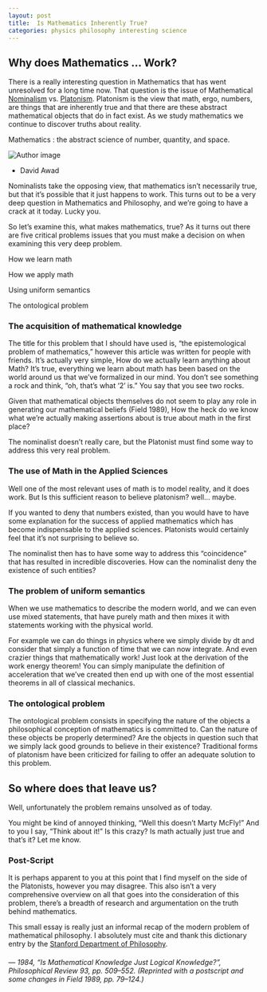 ```yaml
---
layout: post
title:  Is Mathematics Inherently True?
categories: physics philosophy interesting science
---
```



<h2> Why does Mathematics ... Work?</h2>

<div id="commentable-area">
  <p data-section-id="1" class="commentable-section">
  There is a really interesting question in Mathematics that has went unresolved for a long time now. That question is the issue of Mathematical <a href="https://en.wikipedia.org/wiki/Nominalism">Nominalism</a> vs. <a href="https://en.wikipedia.org/wiki/Platonism">Platonism</a>. Platonism is the view that math, ergo, numbers, are things that are inherently true and that there are these abstract mathematical objects that do in fact exist. As we study mathematics we continue to discover truths about reality.
  </p>


<div data-section-id="2" class="commentable-section">
  <div class="cd-testimonials-wrapper">
      <p>
        Mathematics : the abstract science of number, quantity, and space.
      </p>
      <div class="cd-author">
        <img src="{{ site.url }}/public/img/david_icon.jpg" alt="Author image">
        <ul class="cd-author-info">
          <li>David Awad</li>
        </ul>
      </div>
  </div>
</div>

Nominalists take the opposing view, that mathematics isn’t necessarily true, but that it’s possible that it just happens to work. This turns out to be a very deep question in Mathematics and Philosophy, and we’re going to have a crack at it today. Lucky you.

So let’s examine this, what makes mathematics, true? As it turns out there are five critical problems issues that you must make a decision on when examining this very deep problem.

How we learn math

How we apply math

Using uniform semantics

The ontological problem


<div data-section-id="3" class="commentable-section">

<h3> The acquisition of mathematical knowledge </h3>

</div>


<div data-section-id="4" class="commentable-section">

The title for this problem that I should have used is, “the epistemological problem of mathematics,” however this article was written for people with friends. It’s actually very simple, How do we actually learn anything about Math? It’s true, everything we learn about math has been based on the world around us that we’ve formalized in our mind. You don’t see something a rock and think, “oh, that’s what ‘2’ is.” You say that you see two rocks.

Given that mathematical objects themselves do not seem to play any role in generating our mathematical beliefs (Field 1989), How the heck do we know what we’re actually making assertions about is true about math in the first place?
</div>

The nominalist doesn’t really care, but the Platonist must find some way to address this very real problem.
</div>

### The use of Math in the Applied Sciences

Well one of the most relevant uses of math is to model reality, and it does work. But Is this sufficient reason to believe platonism? well… maybe.

If you wanted to deny that numbers existed, than you would have to have some explanation for the success of applied mathematics which has become indispensable to the applied sciences. Platonists would certainly feel that it’s not surprising to believe so.

The nominalist then has to have some way to address this “coincidence” that has resulted in incredible discoveries. How can the nominalist deny the existence of such entities?

### The problem of uniform semantics

When we use mathematics to describe the modern world, and we can even use mixed statements, that have purely math and then mixes it with statements working with the physical world.

For example we can do things in physics where we simply divide by dt and consider that simply a function of time that we can now integrate. And even crazier things that mathematically work! Just look at the derivation of the work energy theorem! You can simply manipulate the definition of acceleration that we’ve created then end up with one of the most essential theorems in all of classical mechanics.

### The ontological problem

The ontological problem consists in specifying the nature of the objects a philosophical conception of mathematics is committed to. Can the nature of these objects be properly determined? Are the objects in question such that we simply lack good grounds to believe in their existence? Traditional forms of platonism have been criticized for failing to offer an adequate solution to this problem.

## So where does that leave us?

Well, unfortunately the problem remains unsolved as of today.

You might be kind of annoyed thinking, “Well this doesn’t Marty McFly!” And to you I say, “Think about it!” Is this crazy? Is math actually just true and that’s it? Let me know.

### Post-Script

It is perhaps apparent to you at this point that I find myself on the side of the Platonists, however you may disagree. This also isn’t a very comprehensive overview on all that goes into the consideration of this problem, there’s a breadth of research and argumentation on the truth behind mathematics.

This small essay is really just an informal recap of the modern problem of mathematical philosophy. I absolutely must cite and thank this dictionary entry by the [Stanford Department of Philosophy](https://plato.stanford.edu/entries/nominalism-mathematics/#TwoVieAboMatNomPla).


###### — 1984, “Is Mathematical Knowledge Just Logical Knowledge?”, Philosophical Review 93, pp. 509–552. (Reprinted with a postscript and some changes in Field 1989, pp. 79–124.)

<script>
  // comments for this particular article
  var existingComments = [
    {
      "sectionId": "1",
      "comments": [
        {
          "authorAvatarUrl": "{{ site.url }}/public/img/david_icon.jpg",
          "authorName": "David Awad",
          "comment": "If you’re interested there’s a great read on this topic in the Stanford dictionary of philosophy. http://plato.stanford.edu/entries/nominalism-mathematics/#TwoVieAboMatNomPla"
        }
      ]
    },
    {
      "sectionId": "2",
      "comments": [
        {
          "authorAvatarUrl": "{{ site.url }}/public/img/david_icon.jpg",
          "authorName": "David Awad",
          "comment": "This definition comes from Google, it certainly is an interesting definition that you might not have expected when you first thought of what math is."
        }
      ]
    },
    {
      "sectionId": "3",
      "comments": [
        {
          "authorAvatarUrl": "{{ site.url }}/public/img/david_icon.jpg",
          "authorName": "David Awad",
          "comment": "This definition comes from Google, it certainly is an interesting definition that you might not have expected when you first thought of what math is."
        }
      ]
    },
    {
      "sectionId": "4",
      "comments": [
        {
          "authorAvatarUrl": "{{ site.url }}/public/img/david_icon.jpg",
          "authorName": "David Awad",
          "comment": "I’m pretty sure I don’t have friends. lol"
        }
      ]
    },

  ];
</script>
